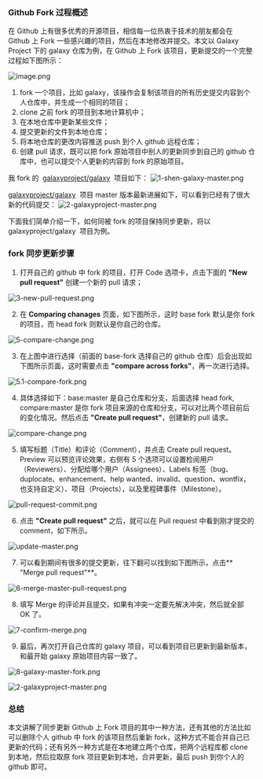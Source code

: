 ### Github Fork 过程概述

在 Github 上有很多优秀的开源项目，相信每一位热衷于技术的朋友都会在 Github 上 Fork 一些感兴趣的项目，然后在本地修改并提交。本文以 Galaxy Project 下的 galaxy 仓库为例，在 Github 上 Fork 该项目，更新提交的一个完整过程如下图所示：

![image.png](https://shub-1251708715.cos.ap-guangzhou.myqcloud.com/elog-docs-images/FoTEC0UrbDMw2OuK_tZh5lzOjAU8.png)

1. fork 一个项目，比如 galaxy，该操作会复制该项目的所有历史提交内容到个人仓库中，并生成一个相同的项目；
2. clone 之前 fork 的项目到本地计算机中；
3. 在本地仓库中更新某些文件；
4. 提交更新的文件到本地仓库；
5. 将本地仓库的更改内容推送 push 到个人 github 远程仓库；
6. 创建 pull 请求，既可以把 fork 原始项目中别人的更新同步到自己的 github 仓库中，也可以提交个人更新的内容到 fork 的原始项目。

我 fork 的  [galaxyproject/galaxy](https://github.com/galaxyproject/galaxy)  项目如下：
![1-shen-galaxy-master.png](https://shub-1251708715.cos.ap-guangzhou.myqcloud.com/elog-docs-images/FuLbQzEQw_2qBwLaPfz2BBkBaipy.png)

[galaxyproject/galaxy](https://github.com/galaxyproject/galaxy)  项目 master 版本最新进展如下，可以看到已经有了很大新的代码提交：
![2-galaxyproject-master.png](https://shub-1251708715.cos.ap-guangzhou.myqcloud.com/elog-docs-images/FkQ-d450LKDnCnhGIjtNtnoVXN7R.png)

下面我们简单介绍一下，如何同被 fork 的项目保持同步更新，将以 galaxyproject/galaxy  项目为例。

### fork 同步更新步骤

1. 打开自己的 github 中 fork 的项目，打开 Code 选项卡，点击下面的 **"New pull request"** 创建一个新的 pull 请求；

![3-new-pull-request.png](https://shub-1251708715.cos.ap-guangzhou.myqcloud.com/elog-docs-images/Frjfr8h3daSvJkimzvCswOV_Kdmd.png)

2. 在 **Comparing chanages** 页面，如下图所示，这时 base fork 默认是你 fork 的项目，而 head fork 则默认是你自己的仓库。

![5-compare-change.png](https://shub-1251708715.cos.ap-guangzhou.myqcloud.com/elog-docs-images/FqJK_irtxyxIKLRMj0gR8_360rA2.png)

3. 在上图中进行选择（前面的 base-fork 选择自己的 github 仓库）后会出现如下图所示页面，这时需要点击 **"compare across forks"**，再一次进行选择。

![5.1-compare-fork.png](https://shub-1251708715.cos.ap-guangzhou.myqcloud.com/elog-docs-images/FqZx4b3roNh9ZeI14VqRyLPEiZVh.png)

4. 具体选择如下：base:master 是自己仓库和分支，后面选择 head fork, compare:master 是你 fork 项目来源的仓库和分支，可以对比两个项目前后的变化情况。然后点击 **"Create pull request"**，创建新的 pull 请求。

![compare-change.png](https://shub-1251708715.cos.ap-guangzhou.myqcloud.com/elog-docs-images/FnI99s09kYyCTUuXCsoa-wh-d7hj.png)

5. 填写标题（Title）和评论（Comment），并点击 Create pull request。Preview 可以预览评论效果，右侧有 5 个选项可以设置检阅用户（Reviewers）、分配给哪个用户（Assignees）、Labels 标签（bug、duplocate、enhancement、help wanted、invalid、question、wontfix，也支持自定义）、项目（Projects），以及里程碑事件（Milestone）。

![pull-request-commit.png](https://shub-1251708715.cos.ap-guangzhou.myqcloud.com/elog-docs-images/FsMlmWA_jPu4mt4ic5nx3vIBS5K7.png)

6. 点击 **"Create pull request"** 之后，就可以在 Pull request 中看到刚才提交的 comment，如下所示。

![update-master.png](https://shub-1251708715.cos.ap-guangzhou.myqcloud.com/elog-docs-images/Fu8ECaQSoxmoY26-j4XZB5xq8lwa.png)

7. 可以看到期间有很多的提交更新，往下翻可以找到如下图所示，点击** "Merge pull request"**。

![6-merge-master-pull-request.png](https://shub-1251708715.cos.ap-guangzhou.myqcloud.com/elog-docs-images/FiQUFpRTizMW1JamrEEeDUfruPsn.png)

8. 填写 Merge 的评论并且提交，如果有冲突一定要先解决冲突，然后就全部 OK 了。

![7-confirm-merge.png](https://shub-1251708715.cos.ap-guangzhou.myqcloud.com/elog-docs-images/FqSP4BB1N4wv5rIfi5XY9dQGlwEA.png)

9. 最后，再次打开自己仓库的 galaxy 项目，可以看到项目已更新到最新版本，和最开始 galaxy 原始项目内容一致了。

![8-galaxy-master-fork.png](https://shub-1251708715.cos.ap-guangzhou.myqcloud.com/elog-docs-images/Fl89acRkvA2WUX_ZTLRB3dp4XDqk.png)

![2-galaxyproject-master.png](https://shub-1251708715.cos.ap-guangzhou.myqcloud.com/elog-docs-images/FkQ-d450LKDnCnhGIjtNtnoVXN7R.png)

### 总结

本文讲解了同步更新 Github 上 Fork 项目的其中一种方法，还有其他的方法比如可以删除个人 github 中 fork 的该项目然后重新 fork，这种方式不能合并自己已更新的代码；还有另外一种方式是在本地建立两个仓库，把两个远程库都 clone 到本地，然后拉取原 fork 项目更新到本地，合并更新，最后 push 到你个人的 github 即可。
